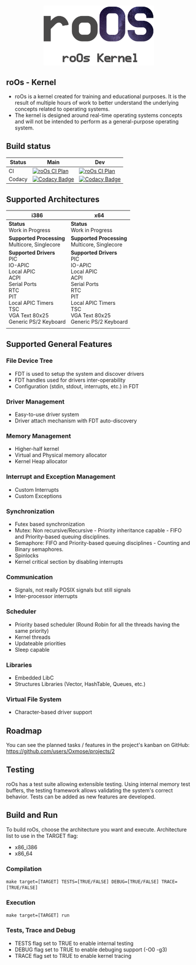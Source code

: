 
<p  align="center">

<img  src="https://raw.githubusercontent.com/Oxmose/roOs/main/Doc/logo/roos_logo.png"  width="300">

</p>

## roOs - Kernel
* roOs is a kernel created for training and educational purposes. It is the result of multiple hours of work to better understand the underlying concepts related to operating systems.
* The kernel is designed around real-time operating systems concepts and will not be intended to perform as a general-purpose operating system.

## Build status

| Status | Main | Dev |
| --- | --- | --- |
| CI | [![roOs CI Plan](https://github.com/Oxmose/roOs/actions/workflows/github-action-qemu.yml/badge.svg?branch=main)](https://github.com/Oxmose/roOs/actions/workflows/github-action-qemu.yml) | [![roOs CI Plan](https://github.com/Oxmose/roOs/actions/workflows/github-action-qemu.yml/badge.svg?branch=dev)](https://github.com/Oxmose/roOs/actions/workflows/github-action-qemu.yml) |
| Codacy | [![Codacy Badge](https://app.codacy.com/project/badge/Grade/d02a03d7f40a4a0e8b6821c6be95aa31)](https://app.codacy.com/gh/Oxmose/roOs/dashboard?utm_source=gh&utm_medium=referral&utm_content=&utm_campaign=Badge_grade) | [![Codacy Badge](https://app.codacy.com/project/badge/Grade/d02a03d7f40a4a0e8b6821c6be95aa31)](https://app.codacy.com/gh/Oxmose/roOs/dashboard?utm_source=gh&utm_medium=referral&utm_content=&utm_campaign=Badge_grade) |

## Supported Architectures

| i386                                           | x64                          |
|------------------------------------------------|------------------------------|
| **Status**<br>Work in Progress                 | **Status**<br>Work in Progress |
| **Supported Processing**<br>Multicore, Singlecore | **Supported Processing**<br>Multicore, Singlecore |
| **Supported Drivers**<br>PIC<br>IO-APIC<br>Local APIC<br>ACPI<br>Serial Ports<br>RTC<br>PIT<br>Local APIC Timers<br>TSC<br>VGA Text 80x25<br>Generic PS/2 Keyboard | **Supported Drivers**<br>PIC<br>IO-APIC<br>Local APIC<br>ACPI<br>Serial Ports<br>RTC<br>PIT<br>Local APIC Timers<br>TSC<br>VGA Text 80x25<br>Generic PS/2 Keyboard |
| | |

## Supported General Features
### File Device Tree
* FDT is used to setup the system and discover drivers
* FDT handles used for drivers inter-operability
* Configuration (stdin, stdout, interrupts, etc.) in FDT

### Driver Management
* Easy-to-use driver system
* Driver attach mechanism with FDT auto-discovery

### Memory Management
* Higher-half kernel
* Virtual and Physical memory allocator
* Kernel Heap allocator

### Interrupt and Exception Management
* Custom Interrupts
* Custom Exceptions

### Synchronization
* Futex based synchronization
* Mutex: Non recursive/Recursive - Priority inheritance capable - FIFO and Priority-based queuing disciplines.
* Semaphore: FIFO and Priority-based queuing disciplines - Counting and Binary semaphores.
* Spinlocks
* Kernel critical section by disabling interrupts

### Communication
* Signals, not really POSIX signals but still signals
* Inter-processor interrupts

### Scheduler
* Priority based scheduler (Round Robin for all the threads having the same priority)
* Kernel threads
* Updateable priorities
* Sleep capable

### Libraries
* Embedded LibC
* Structures Libraries (Vector, HashTable, Queues, etc.)

### Virtual File System
* Character-based driver support

## Roadmap
You can see the planned tasks / features in the project's kanban on GitHub: https://github.com/users/Oxmose/projects/2

## Testing
roOs has a test suite allowing extensible testing. Using internal memory test buffers, the testing framework allows validating the system's correct behavior.
Tests can be added as new features are developed.

## Build and Run
To build roOs, choose the architecture you want and execute.
Architecture list to use in the TARGET flag:

* x86_i386
* x86_64

### Compilation
```
make target=[TARGET] TESTS=[TRUE/FALSE] DEBUG=[TRUE/FALSE] TRACE=[TRUE/FALSE]
```
### Execution
```
make target=[TARGET] run
```
### Tests, Trace and Debug

* TESTS flag set to TRUE to enable internal testing
* DEBUG flag set to TRUE to enable debuging support (-O0 -g3)
* TRACE flag set to TRUE to enable kernel tracing